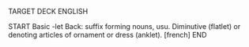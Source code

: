 TARGET DECK
ENGLISH

START
Basic
-let
Back: suffix forming nouns, usu. Diminutive (flatlet) or denoting articles of ornament or dress (anklet). [french]
END
